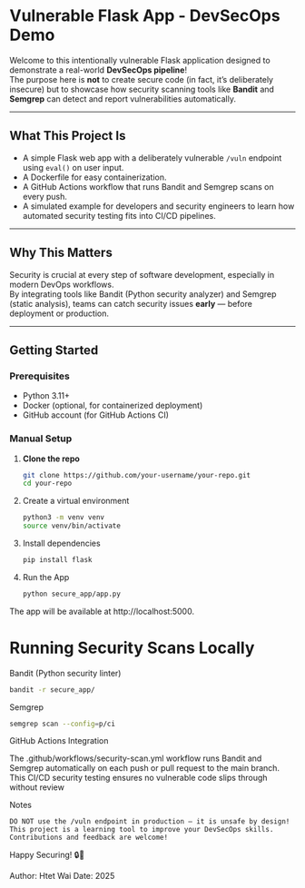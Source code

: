 # Vulnerable Flask App - DevSecOps Demo

Welcome to this intentionally vulnerable Flask application designed to demonstrate a real-world **DevSecOps pipeline**!  
The purpose here is **not** to create secure code (in fact, it’s deliberately insecure) but to showcase how security scanning tools like **Bandit** and **Semgrep** can detect and report vulnerabilities automatically.

---

## What This Project Is

- A simple Flask web app with a deliberately vulnerable `/vuln` endpoint using `eval()` on user input.  
- A Dockerfile for easy containerization.  
- A GitHub Actions workflow that runs Bandit and Semgrep scans on every push.  
- A simulated example for developers and security engineers to learn how automated security testing fits into CI/CD pipelines.

---

## Why This Matters

Security is crucial at every step of software development, especially in modern DevOps workflows.  
By integrating tools like Bandit (Python security analyzer) and Semgrep (static analysis), teams can catch security issues **early** — before deployment or production.

---

## Getting Started

### Prerequisites

- Python 3.11+  
- Docker (optional, for containerized deployment)  
- GitHub account (for GitHub Actions CI)

### Manual Setup

1. **Clone the repo**

   ```bash
   git clone https://github.com/your-username/your-repo.git
   cd your-repo
2. Create a virtual environment
   ```bash
   python3 -m venv venv
   source venv/bin/activate

3. Install dependencies
   ```bash
   pip install flask

4. Run the App
   ```bash
   python secure_app/app.py

The app will be available at http://localhost:5000.

# Running Security Scans Locally
  Bandit (Python security linter)
  ```bash                      
  bandit -r secure_app/
  ```
  Semgrep 
  ```bash
  semgrep scan --config=p/ci
  ```
GitHub Actions Integration

The .github/workflows/security-scan.yml workflow runs Bandit and Semgrep automatically on each push or pull request to the main branch.
This CI/CD security testing ensures no vulnerable code slips through without review


Notes

    DO NOT use the /vuln endpoint in production — it is unsafe by design!
    This project is a learning tool to improve your DevSecOps skills.
    Contributions and feedback are welcome!

Happy Securing! 🔒🚀

Author: Htet Wai
Date: 2025
